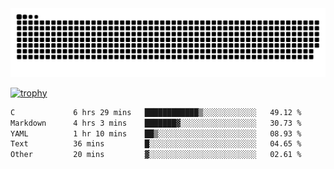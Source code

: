 ﻿<picture>
  <source media="(prefers-color-scheme: dark)" srcset="https://raw.githubusercontent.com/Ainavo/Ainavo/output/github-contribution-grid-snake-dark.svg">
  <source media="(prefers-color-scheme: light)" srcset="https://raw.githubusercontent.com/Ainavo/Ainavo/output/github-contribution-grid-snake.svg">
  <img alt="github contribution grid snake animation" src="https://raw.githubusercontent.com/Ainavo/Ainavo/output/github-contribution-grid-snake.svg">
</picture>

[![trophy](https://github-profile-trophy.vercel.app/?username=Ainavo)](https://github.com/ryo-ma/github-profile-trophy)

<!--START_SECTION:waka-->

```txt
C             6 hrs 29 mins   ████████████▒░░░░░░░░░░░░   49.12 %
Markdown      4 hrs 3 mins    ███████▓░░░░░░░░░░░░░░░░░   30.73 %
YAML          1 hr 10 mins    ██▒░░░░░░░░░░░░░░░░░░░░░░   08.93 %
Text          36 mins         █░░░░░░░░░░░░░░░░░░░░░░░░   04.65 %
Other         20 mins         ▓░░░░░░░░░░░░░░░░░░░░░░░░   02.61 %
```

<!--END_SECTION:waka-->

